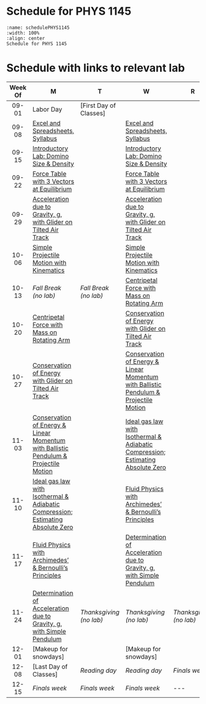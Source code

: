 # Schedule for PHYS 1145

```{figure} ScheduleFigures/2025_Fall_LabSchedulePrintout_1145L_simplified.jpg
:name: schedulePHYS1145
:width: 100%
:align: center
Schedule for PHYS 1145
```

# Schedule with links to relevant lab

| Week Of | M                                                                 | T                                                                 | W                                                                 | R                                                                 | F                                                                 |
|:-------:|-------------------------------------------------------------------|-------------------------------------------------------------------|-------------------------------------------------------------------|-------------------------------------------------------------------|-------------------------------------------------------------------|
| 09-01   | Labor Day                                                         | [First Day of Classes]                                            |                                                                   |                                                                   |                                                                   |
| 09-08   | [Excel and Spreadsheets, Syllabus](https://angelabi.github.io/GenPhysLaboratory/Intro/DataAcquisition.html) |                                                                   | [Excel and Spreadsheets, Syllabus](https://angelabi.github.io/GenPhysLaboratory/Intro/DataAcquisition.html) |                                                                   |                                                                   |
| 09-15   | [Introductory Lab: Domino Size & Density](https://angelabi.github.io/GenPhysLaboratory/ExperimentsGenPhysI/IntroLab.html) |                                                                   | [Introductory Lab: Domino Size & Density](https://angelabi.github.io/GenPhysLaboratory/ExperimentsGenPhysI/IntroLab.html) |                                                                   |                                                                   |
| 09-22   | [Force Table with 3 Vectors at Equilibrium](https://angelabi.github.io/GenPhysLaboratory/ExperimentsGenPhysI/VectorTable.html) |                                                                   | [Force Table with 3 Vectors at Equilibrium](https://angelabi.github.io/GenPhysLaboratory/ExperimentsGenPhysI/VectorTable.html) |                                                                   |                                                                   |
| 09-29   | [Acceleration due to Gravity, g, with Glider on Tilted Air Track](https://angelabi.github.io/GenPhysLaboratory/ExperimentsGenPhysI/AccGTrack.html) |                                                                   | [Acceleration due to Gravity, g, with Glider on Tilted Air Track](https://angelabi.github.io/GenPhysLaboratory/ExperimentsGenPhysI/AccGTrack.html) |                                                                   |                                                                   |
| 10-06   | [Simple Projectile Motion with Kinematics](https://angelabi.github.io/GenPhysLaboratory/ExperimentsGenPhysI/SimpleProjectile.html) |                                                                   | [Simple Projectile Motion with Kinematics](https://angelabi.github.io/GenPhysLaboratory/ExperimentsGenPhysI/SimpleProjectile.html) |                                                                   |                                                                   |
| 10-13   | *Fall Break <br>(no lab)*                                         | *Fall Break <br>(no lab)*                                         | [Centripetal Force with Mass on Rotating Arm](https://angelabi.github.io/GenPhysLaboratory/ExperimentsGenPhysI/CentripetalForce.html) |                                                                   |                                                                   |
| 10-20   | [Centripetal Force with Mass on Rotating Arm](https://angelabi.github.io/GenPhysLaboratory/ExperimentsGenPhysI/CentripetalForce.html) |                                                                   | [Conservation of Energy with Glider on Tilted Air Track](https://angelabi.github.io/GenPhysLaboratory/ExperimentsGenPhysI/ConsEnTrack.html) |                                                                   |                                                                   |
| 10-27   | [Conservation of Energy with Glider on Tilted Air Track](https://angelabi.github.io/GenPhysLaboratory/ExperimentsGenPhysI/ConsEnTrack.html) |                                                                   | [Conservation of Energy & Linear Momentum with Ballistic Pendulum & Projectile Motion](https://angelabi.github.io/GenPhysLaboratory/ExperimentsGenPhysI/BallisticPendulum.html) |                                                                   |                                                                   |
| 11-03   | [Conservation of Energy & Linear Momentum with Ballistic Pendulum & Projectile Motion](https://angelabi.github.io/GenPhysLaboratory/ExperimentsGenPhysI/BallisticPendulum.html) |                                                                   | [Ideal gas law with Isothermal & Adiabatic Compression; Estimating Absolute Zero](https://angelabi.github.io/GenPhysLaboratory/ExperimentsGenPhysI/IdealGas.html) |                                                                   |                                                                   |
| 11-10   | [Ideal gas law with Isothermal & Adiabatic Compression; Estimating Absolute Zero](https://angelabi.github.io/GenPhysLaboratory/ExperimentsGenPhysI/IdealGas.html) |                                                                   | [Fluid Physics with Archimedes’ & Bernoulli’s Principles](https://angelabi.github.io/GenPhysLaboratory/ExperimentsGenPhysI/Fluids.html) |                                                                   |                                                                   |
| 11-17   | [Fluid Physics with Archimedes’ & Bernoulli’s Principles](https://angelabi.github.io/GenPhysLaboratory/ExperimentsGenPhysI/Fluids.html) |                                                                   | [Determination of Acceleration due to Gravity, g, with Simple Pendulum](https://angelabi.github.io/GenPhysLaboratory/ExperimentsGenPhysI/Pendulum.html) |                                                                   |                                                                   |
| 11-24   | [Determination of Acceleration due to Gravity, g, with Simple Pendulum](https://angelabi.github.io/GenPhysLaboratory/ExperimentsGenPhysI/Pendulum.html) | *Thanksgiving <br>(no lab)*                                       | *Thanksgiving <br>(no lab)*                                       | *Thanksgiving <br>(no lab)*                                       |                                                                   |
| 12-01   | [Makeup for snowdays]                                             |                                                                   | [Makeup for snowdays]                                             |                                                                   |                                                                   |
| 12-08   | [Last Day of Classes]                                             | *Reading day*                                                     | *Reading day*                                                     | *Finals week*                                                     | *Finals week*                                                     |
| 12-15   | *Finals week*                                                     | *Finals week*                                                     | *Finals week*                                                     | ---                                                               | ---                                                               |
